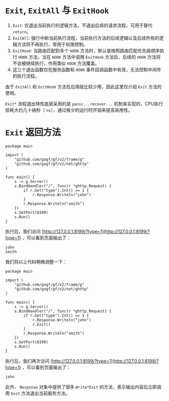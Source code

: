 # `Exit`, `ExitAll` 与 `ExitHook`

1. `Exit`: 仅退出当前执行的逻辑方法，不退出后续的请求流程，可用于替代 `return`。
2. `ExitAll`: 强行中断当前执行流程，当前执行方法的后续逻辑以及后续所有的逻辑方法将不再执行，常用于权限控制。
3. `ExitHook`: 当路由匹配到多个 `HOOK` 方法时，默认是按照路由匹配优先级顺序执行 `HOOK` 方法。当在 `HOOK` 方法中调用 `ExitHook` 方法后，后续的 `HOOK` 方法将不会被继续执行，作用类似 `HOOK` 方法覆盖。
4. 这三个退出函数仅在服务函数和 `HOOK` 事件回调函数中有效，无法控制中间件的执行流程。

由于 `ExitAll` 和 `ExitHook` 方法在应用层比较少用，因此这里仅介绍 `Exit` 方法的使用。

`Exit*` 流程退出特性底层采用的是 `panic...recover...` 机制来实现的，CPU执行损耗大约几十纳秒（ `ns`），通过极少的运行时开销来提高易用性。

# `Exit` 返回方法

```
package main

import (
	"github.com/gogf/gf/v2/frame/g"
	"github.com/gogf/gf/v2/net/ghttp"
)

func main() {
	s := g.Server()
	s.BindHandler("/", func(r *ghttp.Request) {
		if r.Get("type").Int() == 1 {
			r.Response.Writeln("john")
		}
		r.Response.Writeln("smith")
	})
	s.SetPort(8199)
	s.Run()
}
```

执行后，我们访问 [http://127.0.0.1:8199/?type=1](http://127.0.0.1:8199/?type=1) ，可以看到页面输出了：

```
john
smith
```

我们将以上代码稍微调整一下：

```
package main

import (
	"github.com/gogf/gf/v2/frame/g"
	"github.com/gogf/gf/v2/net/ghttp"
)

func main() {
	s := g.Server()
	s.BindHandler("/", func(r *ghttp.Request) {
		if r.Get("type").Int() == 1 {
            r.Response.Writeln("john")
            r.Exit()
		}
		r.Response.Writeln("smith")
	})
	s.SetPort(8199)
	s.Run()
}
```

执行后，我们再次访问 [http://127.0.0.1:8199/?type=1](http://127.0.0.1:8199/?type=1) ，可以看到页面输出了：

```
john
```

此外， `Response` 对象中提供了很多 `Write*Exit` 的方法，表示输出内容后立即调用 `Exit` 方法退出当前服务方法。